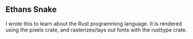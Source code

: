 ## Ethans Snake

I wrote this to learn about the Rust programming language.
It is rendered using the pixels crate, and rasterizes/lays out
fonts with the rusttype crate.
